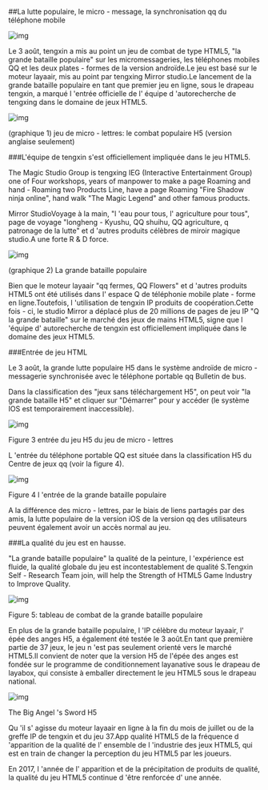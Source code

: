 ##La lutte populaire, le micro - message, la synchronisation qq du téléphone mobile

![img](1.jpg)



Le 3 août, tengxin a mis au point un jeu de combat de type HTML5, "la grande bataille populaire" sur les micromessageries, les téléphones mobiles QQ et les deux plates - formes de la version androïde.Le jeu est basé sur le moteur layaair, mis au point par tengxing Mirror studio.Le lancement de la grande bataille populaire en tant que premier jeu en ligne, sous le drapeau tengxin, a marqué l 'entrée officielle de l' équipe d 'autorecherche de tengxing dans le domaine de jeux HTML5.



![img](2.png)

(graphique 1) jeu de micro - lettres: le combat populaire H5 (version anglaise seulement)



###L'équipe de tengxin s'est officiellement impliquée dans le jeu HTML5.

The Magic Studio Group is tengxing IEG (Interactive Entertainment Group) one of Four workshops, years of manpower to make a page Roaming and hand - Roaming two Products Line, have a page Roaming "Fire Shadow ninja online", hand walk "The Magic Legend" and other famous products.

Mirror StudioVoyage à la main, "l 'eau pour tous, l' agriculture pour tous", page de voyage "longheng - Kyushu, QQ shuihu, QQ agriculture, q patronage de la lutte" et d 'autres produits célèbres de miroir magique studio.A une forte R & D force.

![img](http://mmbiz.qpic.cn/mmbiz_jpg/r3Uu3clxncaia30znrr7R4vibyz2qJkicHkTtqxsEyhKcxNeZvtI4fyAib0sbthIpw5gD5FYke6L9gcaPa6Pnk8QiaA/640?wx_fmt=jpeg&tp=webp&wxfrom=5&wx_lazy=1)

(graphique 2) La grande bataille populaire

Bien que le moteur layaair "qq fermes, QQ Flowers" et d 'autres produits HTML5 ont été utilisés dans l' espace Q de téléphonie mobile plate - forme en ligne.Toutefois, l 'utilisation de tengxin IP produits de coopération.Cette fois - ci, le studio Mirror a déplacé plus de 20 millions de pages de jeu IP "Q la grande bataille" sur le marché des jeux de mains HTML5, signe que l 'équipe d' autorecherche de tengxin est officiellement impliquée dans le domaine des jeux HTML5.



###Entrée de jeu HTML

Le 3 août, la grande lutte populaire H5 dans le système androïde de micro - messagerie synchronisée avec le téléphone portable qq Bulletin de bus.

Dans la classification des "jeux sans téléchargement H5", on peut voir "la grande bataille H5" et cliquer sur "Démarrer" pour y accéder (le système IOS est temporairement inaccessible).

![img](3.png)

Figure 3 entrée du jeu H5 du jeu de micro - lettres

L 'entrée du téléphone portable QQ est située dans la classification H5 du Centre de jeux qq (voir la figure 4).

![img](4.png)

Figure 4 l 'entrée de la grande bataille populaire



A la différence des micro - lettres, par le biais de liens partagés par des amis, la lutte populaire de la version iOS de la version qq des utilisateurs peuvent également avoir un accès normal au jeu.

###La qualité du jeu est en hausse.

"La grande bataille populaire" la qualité de la peinture, l 'expérience est fluide, la qualité globale du jeu est incontestablement de qualité S.Tengxin Self - Research Team join, will help the Strength of HTML5 Game Industry to Improve Quality.

![img](5.png)

Figure 5: tableau de combat de la grande bataille populaire



En plus de la grande bataille populaire, l 'IP célèbre du moteur layaair, l' épée des anges H5, a également été testée le 3 août.En tant que première partie de 37 jeux, le jeu n 'est pas seulement orienté vers le marché HTML5.Il convient de noter que la version H5 de l'épée des anges est fondée sur le programme de conditionnement layanative sous le drapeau de layabox, qui consiste à emballer directement le jeu HTML5 sous le drapeau national.

![img](6.png)

The Big Angel 's Sword H5



Qu 'il s' agisse du moteur layaair en ligne à la fin du mois de juillet ou de la greffe IP de tengxin et du jeu 37.App qualité HTML5 de la fréquence d 'apparition de la qualité de l' ensemble de l 'industrie des jeux HTML5, qui est en train de changer la perception du jeu HTML5 par les joueurs.

En 2017, l 'année de l' apparition et de la précipitation de produits de qualité, la qualité du jeu HTML5 continue d 'être renforcée d' une année.